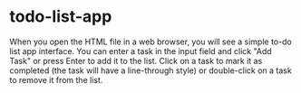 # todo-list-app
When you open the HTML file in a web browser, you will see a simple to-do list app interface. You can enter a task in the input field and click "Add Task" or press Enter to add it to the list. 
Click on a task to mark it as completed (the task will have a line-through style) or double-click on a task to remove it from the list.

